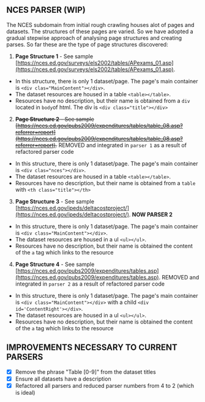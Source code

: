 ## NCES PARSER (WIP)
The NCES subdomain from initial rough crawling houses alot of pages and datasets. The structures of these pages are varied. So we have adopted a gradual stepwise approach of analysing page structures and creating parses.
So far these are the type of page structures discovered:

 1. **Page Structure 1** -  See sample [https://nces.ed.gov/surveys/els2002/tables/APexams_01.asp](https://nces.ed.gov/surveys/els2002/tables/APexams_01.asp). 
 - In this structure, there is only 1 dataset/page. The page's main container is `<div clas="MainContent"></div>`.  
 - The dataset resources are housed in a table `<table></table>`. 
 - Resources have no description, but their name is obtained from a `div` located in `body`of html. The div is `<div class="title"></div>`

 2. ~~**Page Structure 2** -  See sample [https://nces.ed.gov/pubs2009/expenditures/tables/table_08.asp?referrer=report](https://nces.ed.gov/pubs2009/expenditures/tables/table_08.asp?referrer=report).~~ REMOVED and integrated in `parser 1` as a result of refactored parser code
 - In this structure, there is only 1 dataset/page. The page's main container is `<div clas="nces"></div>`.  
 - The dataset resources are housed in a table `<table></table>`. 
 - Resources have no description, but their name is obtained from a `table` with `<th class="title"></th>`

  3. **Page Structure 3** -  See sample [https://nces.ed.gov/ipeds/deltacostproject/](https://nces.ed.gov/ipeds/deltacostproject/). **NOW PARSER 2**
 - In this structure, there is only 1 dataset/page. The page's main container is `<div class="MainContent"></div>`.  
 - The dataset resources are housed in a ul `<ul></ul>`. 
 - Resources have no description, but their name is obtained the content of the `a` tag which links to the resource

 4. **Page Structure 4** -  See sample [https://nces.ed.gov/pubs2009/expenditures/tables.asp](https://nces.ed.gov/pubs2009/expenditures/tables.asp). REMOVED and integrated in `parser 2` as a result of refactored parser code
 - In this structure, there is only 1 dataset/page. The page's main container is `<div class="MainContent"></div>` with a child `<div id='ContentRight'></div>`.  
 - The dataset resources are housed in a ul `<ul></ul>`. 
 - Resources have no description, but their name is obtained the content of the `a` tag which links to the resource

## IMPROVEMENTS NECESSARY TO CURRENT PARSERS
- [x] Remove the phrase "Table [0-9]" from the dataset titles
- [x] Ensure all datasets have a description
- [x] Refactored all parsers and reduced parser numbers from 4 to 2 (which is ideal)